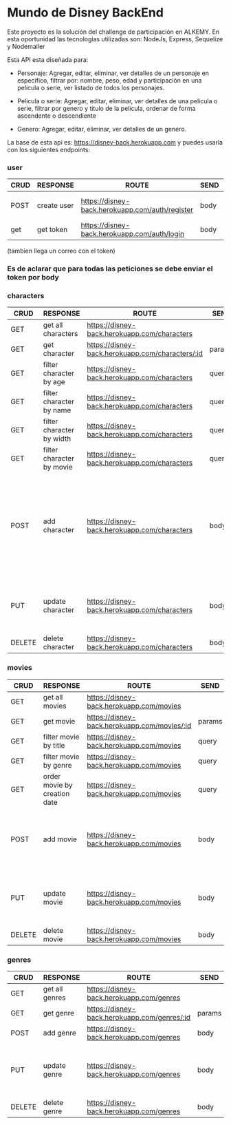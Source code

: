 # Mundo de Disney BackEnd

Este proyecto es la solución del challenge de participación en ALKEMY. En esta oportunidad las
tecnologias utilizadas son: NodeJs, Express, Sequelize y Nodemailer

Esta API esta diseñada para:

- Personaje: Agregar, editar, eliminar, ver detalles de un personaje en especifico, filtrar por: nombre, peso, edad y participación en una pelicula o serie, ver listado de todos los personajes.

- Pelicula o serie: Agregar, editar, eliminar, ver detalles de una pelicula o serie, filtrar por genero y titulo de la pelicula, ordenar de forma ascendente o descendiente

- Genero: Agregar, editar, eliminar, ver detalles de un genero.

La base de esta api es: https://disney-back.herokuapp.com y puedes usarla con los siguientes endpoints:

### user

| CRUD | RESPONSE    | ROUTE                                           | SEND | INFO                  |
| ---- | ----------- | ----------------------------------------------- | ---- | --------------------- |
| POST | create user | https://disney-back.herokuapp.com/auth/register | body | email, password, name |
| get  | get token   | https://disney-back.herokuapp.com/auth/login    | body | email, password       |

(tambien llega un correo con el token)

### Es de aclarar que para todas las peticiones se debe enviar el token por body

### characters

| CRUD   | RESPONSE                  | ROUTE                                            | SEND   | INFO                                                                                                                       |
| ------ | ------------------------- | ------------------------------------------------ | ------ | -------------------------------------------------------------------------------------------------------------------------- |
| GET    | get all characters        | https://disney-back.herokuapp.com/characters     |        |                                                                                                                            |
| GET    | get character             | https://disney-back.herokuapp.com/characters/:id | params | id                                                                                                                         |
| GET    | filter character by age   | https://disney-back.herokuapp.com/characters     | query  | age                                                                                                                        |
| GET    | filter character by name  | https://disney-back.herokuapp.com/characters     | query  | name                                                                                                                       |
| GET    | filter character by width | https://disney-back.herokuapp.com/characters     | query  | width                                                                                                                      |
| GET    | filter character by movie | https://disney-back.herokuapp.com/characters     | query  | movies (id movie)                                                                                                          |
| POST   | add character             | https://disney-back.herokuapp.com/characters     | body   | name, age, width, history, image, movies:[{title, image, creationDate, qualification: "1" to "5",genres: [{image, name}]}] |
| PUT    | update character          | https://disney-back.herokuapp.com/characters     | body   | id\*, params to change: name, age, width, history, image                                                                   |
| DELETE | delete character          | https://disney-back.herokuapp.com/characters     | body   | id                                                                                                                         |

### movies

| CRUD   | RESPONSE                     | ROUTE                                        | SEND   | INFO                                                                          |
| ------ | ---------------------------- | -------------------------------------------- | ------ | ----------------------------------------------------------------------------- |
| GET    | get all movies               | https://disney-back.herokuapp.com/movies     |        |                                                                               |
| GET    | get movie                    | https://disney-back.herokuapp.com/movies/:id | params | id                                                                            |
| GET    | filter movie by title        | https://disney-back.herokuapp.com/movies     | query  | title                                                                         |
| GET    | filter movie by genre        | https://disney-back.herokuapp.com/movies     | query  | genre (id genre)                                                              |
| GET    | order movie by creation date | https://disney-back.herokuapp.com/movies     | query  | order (ASC or DESC)                                                           |
| POST   | add movie                    | https://disney-back.herokuapp.com/movies     | body   | title, image, creationDate, qualification: "1" to "5",genres: [{image, name}] |
| PUT    | update movie                 | https://disney-back.herokuapp.com/movies     | body   | id\*, params to change: title, image, creationDate, qualification: "1" to "5" |
| DELETE | delete movie                 | https://disney-back.herokuapp.com/movies     | body   | id                                                                            |

### genres

| CRUD   | RESPONSE       | ROUTE                                        | SEND   | INFO                                |
| ------ | -------------- | -------------------------------------------- | ------ | ----------------------------------- |
| GET    | get all genres | https://disney-back.herokuapp.com/genres     |        |                                     |
| GET    | get genre      | https://disney-back.herokuapp.com/genres/:id | params | id                                  |
| POST   | add genre      | https://disney-back.herokuapp.com/genres     | body   | image, name                         |
| PUT    | update genre   | https://disney-back.herokuapp.com/genres     | body   | id\*, params to change: image, name |
| DELETE | delete genre   | https://disney-back.herokuapp.com/genres     | body   | name                                |
